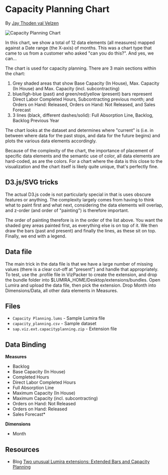 Capacity Planning Chart
=======================
By [Jay Thoden val Velzen](http://scn.sap.com/people/jay.thodenvanvelzen)

![Capacity Planning Chart](https://github.com/SAP/lumira-extension-viz/blob/master/Capacity_Planning_Chart/CapacityPlanningChart.PNG)

In this chart, we show a total of 12 data elements (all measures) mapped against a Date range (the X-axis) of months. This was a chart type that came to us from a customer who asked "can you do this?". And yes, we can...

The chart is used for capacity planning. There are 3 main sections within the chart:

1. Grey shaded areas that show Base Capacity (In House), Max. Capacity (In House) and Max. Capacity (incl. subcontracting)
2. blue/ligh-blue (past) and green/red/yellow (present) bars represent Direct Labor Completed Hours, Subcontracting previous month; and Orders on Hand: Released, Orders on Hand: Not Released, and Sales Forecast
3. 3 lines (black, different dashes/solid): Full Absorption Line, Backlog, Backlog Previous Year

The chart looks at the dataset and determines where "current" is (i.e. in between where data for the past stops, and data for the future begins) and plots the various data elements accordingly. 

Because of the complexity of the chart, the importance of placement of specific data elements and the semantic use of color, all data elements are hard-coded, as are the colors. For a chart where the data is this close to the visualization and the chart itself is likely quite unique, that's perfectly fine.

D3.js/SVG tricks
----------------
The actual D3.js code is not particularly special in that is uses obscure features or anything. The complexity largely comes from having to think what to paint first and what next, considering the data elements will overlap, and z-order (and order of "painting") is therefore important. 

The order of painting therefore is in the order of the list above. You want the shaded grey areas painted first, as everything else is on top of it. We then draw the bars (past and present) and finally the lines, as these sit on top. Finally, we end with a legend.

Data file
---------
The main trick in the data file is that we have a large number of missing values (there is a clear cut-off at "present") and handle that appropriately. To test, use the .profile file in VizPacker to create the extension, and drop the bundle folder into $LUMIRA_HOME/Desktop/extensions/bundles. Open Lumira and upload the data file, then pick the extension. Drop Month into Dimensions/Data, all other data elements in Measures.

Files
------
* `Capacity Planning.lums` - Sample Lumira file
* `capacity_planning.csv` - Sample dataset
* `sap.viz.ext.capacityplanning.zip` - Extension file

Data Binding
------------
<strong>Measures</strong>
* Backlog
* Base Capacity (In House)
* Completed Hours
* Direct Labor Completed Hours
* Full Absorption Line
* Maximum Capacity (In House)
* Maximum Capacity (incl. subcontracting)
* Orders on Hand: Not Released
* Orders on Hand: Released
* Sales Forecast* 

<strong>Dimensions</strong>
* Month

Resources
---------
* Blog [Two unusual Lumira extensions: Extended Bars and Capacity Planning](http://scn.sap.com/community/lumira/blog/2015/02/03/two-unusual-lumira-extensions-extended-bars-and-capacity-planning)
